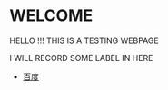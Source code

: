 <h1> WELCOME </h1>
<p>HELLO !!! THIS IS A TESTING WEBPAGE</p>
<p>I WILL RECORD SOME LABEL IN HERE </p>
<ul>
  <li> <a href="https://www.baidu.com/">百度</a> </li>
